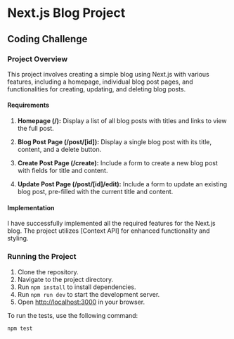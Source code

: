 # Next.js Blog Project

## Coding Challenge

### Project Overview

This project involves creating a simple blog using Next.js with various features, including a homepage, individual blog post pages, and functionalities for creating, updating, and deleting blog posts.

#### Requirements

1. **Homepage (/):** Display a list of all blog posts with titles and links to view the full post.

2. **Blog Post Page (/post/[id]):** Display a single blog post with its title, content, and a delete button.

3. **Create Post Page (/create):** Include a form to create a new blog post with fields for title and content.

4. **Update Post Page (/post/[id]/edit):** Include a form to update an existing blog post, pre-filled with the current title and content.

#### Implementation

I have successfully implemented all the required features for the Next.js blog. The project utilizes [Context API] for enhanced functionality and styling.

### Running the Project

1. Clone the repository.
2. Navigate to the project directory.
3. Run `npm install` to install dependencies.
4. Run `npm run dev` to start the development server.
5. Open [http://localhost:3000](http://localhost:3000) in your browser.

To run the tests, use the following command:

```bash
npm test
```
